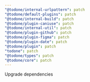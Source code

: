 ```yaml
---
"@todone/internal-urlpattern": patch
"@todone/default-plugins": patch
"@todone/internal-build": patch
"@todone/plugin-caniuse": patch
"@todone/internal-util": patch
"@todone/plugin-github": patch
"@todone/plugin-figma": patch
"@todone/plugin-date": patch
"@todone/plugin": patch
"todone": patch
"@todone/types": patch
"@todone/core": patch
---
```


Upgrade dependencies
